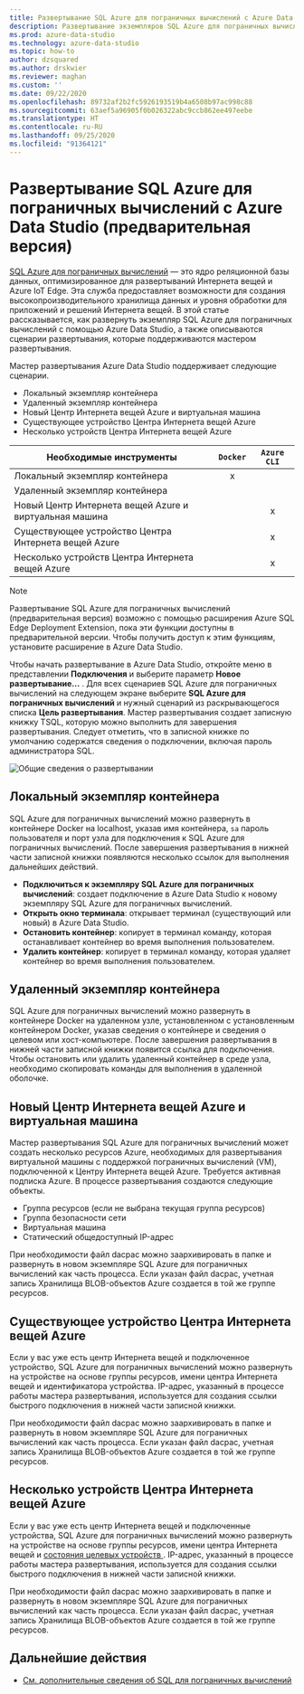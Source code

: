 ```yaml
---
title: Развертывание SQL Azure для пограничных вычислений с Azure Data Studio
description: Развертывание экземпляров SQL Azure для пограничных вычислений в Azure Data Studio
ms.prod: azure-data-studio
ms.technology: azure-data-studio
ms.topic: how-to
author: dzsquared
ms.author: drskwier
ms.reviewer: maghan
ms.custom: ''
ms.date: 09/22/2020
ms.openlocfilehash: 89732af2b2fc5926193519b4a6508b97ac998c88
ms.sourcegitcommit: 63aef5a96905f0b026322abc9ccb862ee497eebe
ms.translationtype: HT
ms.contentlocale: ru-RU
ms.lasthandoff: 09/25/2020
ms.locfileid: "91364121"
---
```

# <a name="deploy-azure-sql-edge-with-azure-data-studio-preview"></a>Развертывание SQL Azure для пограничных вычислений с Azure Data Studio (предварительная версия)

[SQL Azure для пограничных вычислений](https://docs.microsoft.com/azure/azure-sql-edge/overview) — это ядро реляционной базы данных, оптимизированное для развертываний Интернета вещей и Azure IoT Edge. Эта служба предоставляет возможности для создания высокопроизводительного хранилища данных и уровня обработки для приложений и решений Интернета вещей. В этой статье рассказывается, как развернуть экземпляр SQL Azure для пограничных вычислений с помощью Azure Data Studio, а также описываются сценарии развертывания, которые поддерживаются мастером развертывания.  

Мастер развертывания Azure Data Studio поддерживает следующие сценарии.

- Локальный экземпляр контейнера
- Удаленный экземпляр контейнера
- Новый Центр Интернета вещей Azure и виртуальная машина
- Существующее устройство Центра Интернета вещей Azure
- Несколько устройств Центра Интернета вещей Azure

| Необходимые инструменты | `Docker` | `Azure CLI` |
| ------------- | :---: | :---: |
| Локальный экземпляр контейнера | x | |
| Удаленный экземпляр контейнера | | |
| Новый Центр Интернета вещей Azure и виртуальная машина | | x |
| Существующее устройство Центра Интернета вещей Azure |  | x |
| Несколько устройств Центра Интернета вещей Azure |   |  x |

> [!NOTE]
> Развертывание SQL Azure для пограничных вычислений (предварительная версия) возможно с помощью расширения Azure SQL Edge Deployment Extension, пока эти функции доступны в предварительной версии. Чтобы получить доступ к этим функциям, установите расширение в Azure Data Studio.

Чтобы начать развертывание в Azure Data Studio, откройте меню в представлении **Подключения** и выберите параметр **Новое развертывание...** .  Для всех сценариев SQL Azure для пограничных вычислений на следующем экране выберите **SQL Azure для пограничных вычислений** и нужный сценарий из раскрывающегося списка **Цель развертывания**. Мастер развертывания создает записную книжку TSQL, которую можно выполнить для завершения развертывания. Следует отметить, что в записной книжке по умолчанию содержатся сведения о подключении, включая пароль администратора SQL.

![Общие сведения о развертывании](media/deploy-azure-sql-edge/deploy-overview.png)

## <a name="local-container-instance"></a>Локальный экземпляр контейнера

SQL Azure для пограничных вычислений можно развернуть в контейнере Docker на localhost, указав имя контейнера, `sa` пароль пользователя и порт узла для подключения к SQL Azure для пограничных вычислений.  После завершения развертывания в нижней части записной книжки появляются несколько ссылок для выполнения дальнейших действий.

- **Подключиться к экземпляру SQL Azure для пограничных вычислений**: создает подключение в Azure Data Studio к новому экземпляру SQL Azure для пограничных вычислений.
- **Открыть окно терминала**: открывает терминал (существующий или новый) в Azure Data Studio.
- **Остановить контейнер**: копирует в терминал команду, которая останавливает контейнер во время выполнения пользователем.
- **Удалить контейнер**: копирует в терминал команду, которая удаляет контейнер во время выполнения пользователем.

## <a name="remote-container-instance"></a>Удаленный экземпляр контейнера

SQL Azure для пограничных вычислений можно развернуть в контейнере Docker на удаленном узле, установленном с установленным контейнером Docker, указав сведения о контейнере и сведения о целевом или хост-компьютере.  После завершения развертывания в нижней части записной книжки появится ссылка для подключения.  Чтобы остановить или удалить удаленный контейнер в среде узла, необходимо скопировать команды для выполнения в удаленной оболочке.

## <a name="new-azure-iot-hub-and-vm"></a>Новый Центр Интернета вещей Azure и виртуальная машина

Мастер развертывания SQL Azure для пограничных вычислений может создать несколько ресурсов Azure, необходимых для развертывания виртуальной машины с поддержкой пограничных вычислений (VM), подключенной к Центру Интернета вещей Azure. Требуется активная подписка Azure. В процессе развертывания создаются следующие объекты.

- Группа ресурсов (если не выбрана текущая группа ресурсов)
- Группа безопасности сети
- Виртуальная машина
- Статический общедоступный IP-адрес

При необходимости файл dacpac можно заархивировать в папке и развернуть в новом экземпляре SQL Azure для пограничных вычислений как часть процесса.  Если указан файл dacpac, учетная запись Хранилища BLOB-объектов Azure создается в той же группе ресурсов.

## <a name="existing-device-of-an-azure-iot-hub"></a>Существующее устройство Центра Интернета вещей Azure

Если у вас уже есть центр Интернета вещей и подключенное устройство, SQL Azure для пограничных вычислений можно развернуть на устройстве на основе группы ресурсов, имени центра Интернета вещей и идентификатора устройства.
IP-адрес, указанный в процессе работы мастера развертывания, используется для создания ссылки быстрого подключения в нижней части записной книжки.

При необходимости файл dacpac можно заархивировать в папке и развернуть в новом экземпляре SQL Azure для пограничных вычислений как часть процесса.  Если указан файл dacpac, учетная запись Хранилища BLOB-объектов Azure создается в той же группе ресурсов.

## <a name="multiple-devices-of-an-azure-iot-hub"></a>Несколько устройств Центра Интернета вещей Azure

Если у вас уже есть центр Интернета вещей и подключенные устройства, SQL Azure для пограничных вычислений можно развернуть на устройстве на основе группы ресурсов, имени центра Интернета вещей и [состояния целевых устройств ](https://docs.microsoft.com/azure/iot-edge/module-deployment-monitoring#target-condition).
IP-адрес, указанный в процессе работы мастера развертывания, используется для создания ссылки быстрого подключения в нижней части записной книжки.

При необходимости файл dacpac можно заархивировать в папке и развернуть в новом экземпляре SQL Azure для пограничных вычислений как часть процесса.  Если указан файл dacpac, учетная запись Хранилища BLOB-объектов Azure создается в той же группе ресурсов.

## <a name="next-steps"></a>Дальнейшие действия

- [См. дополнительные сведения об SQL для пограничных вычислений](https://docs.microsoft.com/azure/azure-sql-edge/)